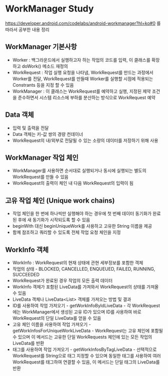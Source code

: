 WorkManager Study
===================================

https://developer.android.com/codelabs/android-workmanager?hl=ko#0 를 따라서 공부한 내용 정리

WorkManager 기본사항
--------------

* Worker : 백그라운드에서 실행하고자 하는 작업의 코드를 입력, 이 클래스를 확장하고 doWork() 메소드 재정의
* WorkRequest : 작업 실행 요청을 나타냄, WorkRequest를 만드는 과정에서 Worker를 전달, WorkRequest를 만들때 Worker를 실행할 시점에 적용되는 Constrants 등을 지정 할 수 있음
* WorkManager : 이 클래스는 WorkRequest를 예약하고 실행, 지정된 제약 조건을 준수하면서 시스템 리소스에 부하를 분산하는 방식으로 WorkRequest 예약

Data 객체
--------------

* 입력 및 출력을 전달
* Data 객체는 키-값 쌍의 경량 컨데이너
* WorkRequest의 내/외부로 전달될 수 있는 소량의 데이터를 저장하기 위해 사용

WorkManager 작업 체인
--------------

* WorkManager를 사용하면 순서대로 실행되거나 동시에 실행되는 별도의 WorkRequest를 만들 수 있음
* WorkRequest의 출력이 체인 내 다음 WorkRequest의 입력이 됨

고유 작업 체인 (Unique work chains)
--------------
* 작업 체인을 한 번에 하나씩만 실행해야 하는 경우에 첫 번째 데이터 동기화가 완료된 후에 새 동기화가 시작되도록 할 수 있음
* beginWith 대신 beginUniqueWork를 사용하고 고유한 String 이름을 제공
* 함께 참조하고 쿼리할 수 있도록 전체 작업 요청 체인을 지정

WorkInfo 객체
--------------
* WorkInfo : WorkRequest의 현재 상태에 관현 세부정보를 포함한 객체
* 작업의 상태 - BLOCKED, CANCELLED, ENQUEUED, FAILED, RUNNING, SUCCEEDED
* WorkRequest가 완료된 경우 작업의 모든 출력 데이터
* WorkInfo 객체가 포함된 LiveData를 가져와서 WorkRequest의 상태를 가져올 수 있음
* LiveData<WorkInfo> 객체나 LiveData<List<WorkInfo>> 객체를 가져오는 방법 및 결과
* ID를 사용하여 작업 가져오기 - getWorkInfoByIdLiveData - 각 WorkRequest에는 WorkManager에서 생성된 고유 ID가 있으며 ID를 사용하여 바로 WorkRequest의 단일 LiveData를 얻을 수 있음
* 고유 체인 이름을 사용하여 작업 가져오기 - getWorkInfosForUniqueWorkLiveData - WorkRequest는 고유 체인에 포함될 수 있으며 이 메서드는 고유한 단일 WorkRequests 체인에 있는 모든 작업의 LiveData를 반환
* 태그를 사용하여 작업 가져오기 - getWorkInfosByTagLiveData - 선택적으로 WorkRequest를 String으로 태그 지정할 수 있으며 동일한 태그를 사용하여 여러 WorkRequest를 태그하여 연결할 수 있음, 이 메서드는 단일 태그의 LiveData를 반환